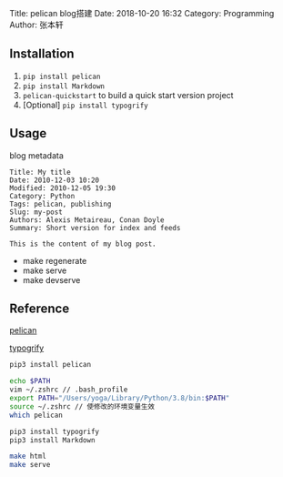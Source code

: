 Title: pelican blog搭建
Date: 2018-10-20 16:32
Category: Programming
Author: 张本轩

## Installation

1. `pip install pelican`
2. `pip install Markdown`
3. `pelican-quickstart` to build a quick start version project 
4. [Optional] `pip install typogrify`

## Usage

blog metadata

```
Title: My title
Date: 2010-12-03 10:20
Modified: 2010-12-05 19:30
Category: Python
Tags: pelican, publishing
Slug: my-post
Authors: Alexis Metaireau, Conan Doyle
Summary: Short version for index and feeds

This is the content of my blog post.
```

* make regenerate 
* make serve
* make devserve

## Reference

[pelican](http://docs.getpelican.com/en/stable/install.html)

[typogrify](https://pypi.org/project/typogrify/)

```bash
pip3 install pelican

echo $PATH
vim ~/.zshrc // .bash_profile
export PATH="/Users/yoga/Library/Python/3.8/bin:$PATH"
source ~/.zshrc // 使修改的环境变量生效
which pelican

pip3 install typogrify
pip3 install Markdown

make html
make serve
```